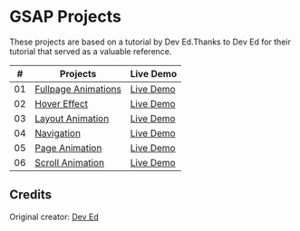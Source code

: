 # GSAP Projects

These projects are based on a tutorial by Dev Ed.Thanks to Dev Ed for their tutorial that served as a valuable reference.

| # | Projects| Live Demo |
| --------------- | --------------- | --------------- |
| 01    |[Fullpage Animations](https://github.com/Lalitkumar4/GSAP-projects/tree/master/fullpage-animations) | [Live Demo](https://fullpage-animations.netlify.app/)   |
| 02    |[Hover Effect](https://github.com/Lalitkumar4/GSAP-projects/tree/master/hover-effect) | [Live Demo](https://hover-effect-gsap.netlify.app/)   |
| 03    |[Layout Animation](https://github.com/Lalitkumar4/GSAP-projects/tree/master/layout-animation)   | [Live Demo](https://layout-animation-gsap.netlify.app/)   |
| 04    |[Navigation](https://github.com/Lalitkumar4/GSAP-projects/tree/master/navigation) | [Live Demo](https://navigation-gsap.netlify.app/)   |
| 05    |[Page Animation](https://github.com/Lalitkumar4/GSAP-projects/tree/master/page-animation) | [Live Demo](https://page-animation-gsap.netlify.app/)   |
| 06    |[Scroll Animation ](https://github.com/Lalitkumar4/GSAP-projects/tree/master/scroll-animation) | [Live Demo](https://scroll-animation-gsap.netlify.app/)   |

## Credits

Original creator: [Dev Ed](https://www.youtube.com/@developedbyed)

